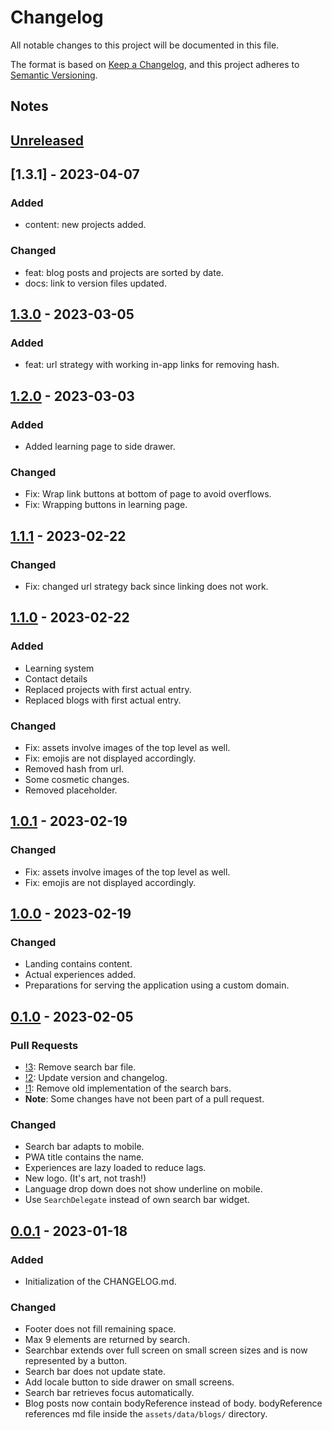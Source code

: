 # Changelog

All notable changes to this project will be documented in this file.

The format is based on [Keep a Changelog](https://keepachangelog.com/en/1.0.0/),
and this project adheres to [Semantic Versioning](https://semver.org/spec/v2.0.0.html).

## Notes

## [Unreleased]

## [1.3.1] - 2023-04-07

### Added
- content: new projects added.

### Changed
- feat: blog posts and projects are sorted by date.
- docs: link to version files updated.

## [1.3.0] - 2023-03-05

### Added
- feat: url strategy with working in-app links for removing hash.

## [1.2.0] - 2023-03-03

### Added
- Added learning page to side drawer.

### Changed
- Fix: Wrap link buttons at bottom of page to avoid overflows.
- Fix: Wrapping buttons in learning page.

## [1.1.1] - 2023-02-22

### Changed
- Fix: changed url strategy back since linking does not work.

## [1.1.0] - 2023-02-22

### Added
- Learning system
- Contact details
- Replaced projects with first actual entry.
- Replaced blogs with first actual entry.

### Changed
- Fix: assets involve images of the top level as well.
- Fix: emojis are not displayed accordingly.
- Removed hash from url.
- Some cosmetic changes.
- Removed placeholder.

## [1.0.1] - 2023-02-19

### Changed
- Fix: assets involve images of the top level as well.
- Fix: emojis are not displayed accordingly.

## [1.0.0] - 2023-02-19

### Changed
- Landing contains content.
- Actual experiences added.
- Preparations for serving the application using a custom domain.

## [0.1.0] - 2023-02-05

### Pull Requests
- [!3](https://github.com/Ronho/personal-website/pull/3): Remove search bar file.
- [!2](https://github.com/Ronho/personal-website/pull/2): Update version and changelog.
- [!1](https://github.com/Ronho/personal-website/pull/1): Remove old implementation of the search
bars.
- **Note**: Some changes have not been part of a pull request.

### Changed

- Search bar adapts to mobile.
- PWA title contains the name.
- Experiences are lazy loaded to reduce lags.
- New logo. (It's art, not trash!)
- Language drop down does not show underline on mobile.
- Use `SearchDelegate` instead of own search bar widget.

## [0.0.1] - 2023-01-18

### Added

- Initialization of the CHANGELOG.md.

### Changed

- Footer does not fill remaining space.
- Max 9 elements are returned by search.
- Searchbar extends over full screen on small screen sizes and is now represented by a button.
- Search bar does not update state.
- Add locale button to side drawer on small screens.
- Search bar retrieves focus automatically.
- Blog posts now contain bodyReference instead of body. bodyReference references md file inside the
`assets/data/blogs/` directory.

[unreleased]: https://github.com/Ronho/personal-website/compare/v1.3.1...HEAD
[1.3.0]: https://github.com/Ronho/personal-website/tree/v1.3.1
[1.3.0]: https://github.com/Ronho/personal-website/tree/v1.3.0
[1.2.0]: https://github.com/Ronho/personal-website/tree/v1.2.0
[1.1.1]: https://github.com/Ronho/personal-website/tree/v1.1.1
[1.1.0]: https://github.com/Ronho/personal-website/tree/v1.1.0
[1.0.1]: https://github.com/Ronho/personal-website/tree/v1.0.1
[1.0.0]: https://github.com/Ronho/personal-website/tree/v1.0.0
[0.1.0]: https://github.com/Ronho/personal-website/tree/v0.1.0
[0.0.1]: https://github.com/Ronho/personal-website/tree/v0.0.1